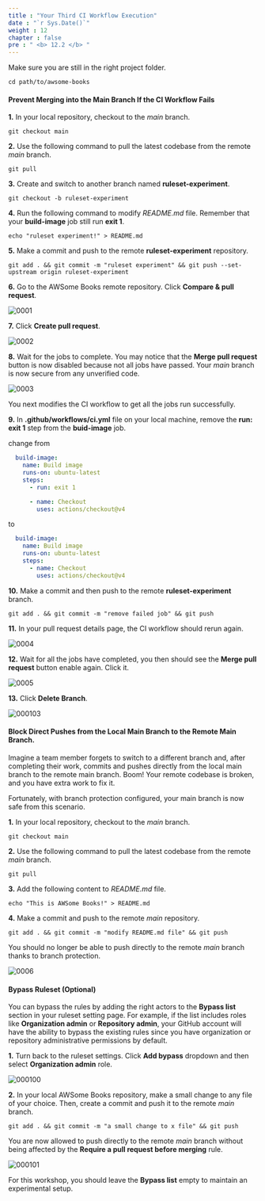 ```yaml
---
title : "Your Third CI Workflow Execution"
date : "`r Sys.Date()`"
weight : 12
chapter : false
pre : " <b> 12.2 </b> "
---
```



Make sure you are still in the right project folder.

```git
cd path/to/awsome-books
```

#### Prevent Merging into the Main Branch If the CI Workflow Fails

**1.** In your local repository, checkout to the *main* branch.

```git
git checkout main
```

**2.** Use the following command to pull the latest codebase from the remote *main* branch.

```git
git pull
```

**3.** Create and switch to another branch named **ruleset-experiment**.

```git
git checkout -b ruleset-experiment
```

**4.** Run the following command to modify *README.md* file. Remember that your **build-image** job still run **exit 1**.

```git
echo "ruleset experiment!" > README.md
```

**5.** Make a commit and push to the remote **ruleset-experiment** repository.

```git
git add . && git commit -m "ruleset experiment" && git push --set-upstream origin ruleset-experiment
```

**6.** Go to the AWSome Books remote repository. Click **Compare & pull request**.

![0001](/images/12/2/0001.svg?featherlight=false&width=100pc)

**7.** Click **Create pull request**.

![0002](/images/12/2/0002.svg?featherlight=false&width=100pc)

**8.** Wait for the jobs to complete. You may notice that the **Merge pull request** button is now disabled because not all jobs have passed. Your *main* branch is now secure from any unverified code.

![0003](/images/12/2/0003.svg?featherlight=false&width=100pc)

You next modifies the CI workflow to get all the jobs run successfully.

**9.** In **.github/workflows/ci.yml** file on your local machine, remove the **run: exit 1** step from the **buid-image** job.

change from

```yml
  build-image:
    name: Build image
    runs-on: ubuntu-latest
    steps:
      - run: exit 1

      - name: Checkout
        uses: actions/checkout@v4
```

to

```yml
  build-image:
    name: Build image
    runs-on: ubuntu-latest
    steps:
      - name: Checkout
        uses: actions/checkout@v4
```

**10.** Make a commit and then push to the remote **ruleset-experiment** branch.

```git
git add . && git commit -m "remove failed job" && git push
```

**11.** In your pull request details page, the CI workflow should rerun again.

![0004](/images/12/2/0004.svg?featherlight=false&width=100pc)

**12.** Wait for all the jobs have completed, you then should see the **Merge pull request** button enable again. Click it.

![0005](/images/12/2/0005.svg?featherlight=false&width=100pc)

**13.** Click **Delete Branch**.

![000103](/images/12/2/000103.svg?featherlight=false&width=100pc)

#### Block Direct Pushes from the Local Main Branch to the Remote Main Branch.

Imagine a team member forgets to switch to a different branch and, after completing their work, commits and pushes directly from the local main branch to the remote main branch. Boom! Your remote codebase is broken, and you have extra work to fix it.

Fortunately, with branch protection configured, your main branch is now safe from this scenario.

**1.** In your local repository, checkout to the *main* branch.

```git
git checkout main
```

**2.** Use the following command to pull the latest codebase from the remote *main* branch.

```git
git pull
```

**3.** Add the following content to *README.md* file.

```git
echo "This is AWSome Books!" > README.md
```

**4.** Make a commit and push to the remote *main* repository.

```git
git add . && git commit -m "modify README.md file" && git push
```

You should no longer be able to push directly to the remote *main* branch thanks to branch protection.

![0006](/images/12/2/0006.svg?featherlight=false&width=100pc)

#### Bypass Ruleset (Optional)

 You can bypass the rules by adding the right actors to the **Bypass list** section in your ruleset setting page. For example, if the list includes roles like **Organization admin** or **Repository admin**, your GitHub account will have the ability to bypass the existing rules since you have organization or repository administrative permissions by default.

**1.** Turn back to the ruleset settings. Click **Add bypass** dropdown and then select **Organization admin** role.

![000100](/images/12/000100.svg?featherlight=false&width=100pc)

**2.** In your local AWSome Books repository, make a small change to any file of your choice. Then, create a commit and push it to the remote *main* branch.

```git
git add . && git commit -m "a small change to x file" && git push
```

You are now allowed to push directly to the remote *main* branch without being affected by the **Require a pull request before merging** rule.

![000101](/images/12/000101.svg?featherlight=false&width=100pc)

For this workshop, you should leave the **Bypass list** empty to maintain an experimental setup.
